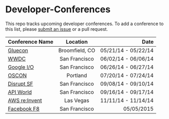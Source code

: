 Developer-Conferences
=====================

This repo tracks upcoming developer conferences. To add a conference to this list, please [submit an issue](https://github.com/MurtzaM/Developer-Conferences/issues/new) or a pull request. 



| Conference Name                                                | Location      | Date                  |
| -------------------------------------------------------------- |:-------------:| ---------------------:|
| [Gluecon](http://www.gluecon.com/2014/)                        | Broomfield, CO  | 05/21/14 - 05/22/14 |
| [WWDC](https://developer.apple.com/wwdc/)                      | San Francisco   | 06/02/14 - 06/06/14 |
| [Google I/O](https://www.google.com/events/io)                 | San Francisco   | 06/26/14 - 06/27/14 |
| [OSCON](http://www.oscon.com/oscon2014)                        | Portland        | 07/20/14 - 07/24/14 |
| [Disrupt SF](http://techcrunch.com/events/disrupt-sf/tickets/) | San Francisco   | 09/08/14 - 09/10/14 |
| [API World](http://apiworld.co/)                               | San Francisco   | 09/16/14 - 09/17/14 |
| [AWS re:Invent](https://reinvent.awsevents.com/)               | Las Vegas       | 11/11/14 - 11/14/14 |
| [Facebook F8](https://www.facebook.com/f8)                     | San Francisco   | 05/05/2015          |


